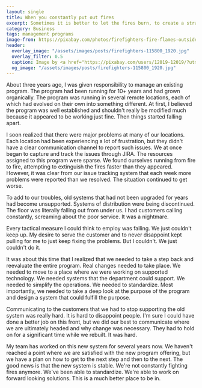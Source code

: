 ```yaml
---
layout: single
title: When you constantly put out fires
excerpt: Sometimes it is better to let the fires burn, to create a strategic plan, and to rebuild.
category: Business
tags: management programs
image-from: https://pixabay.com/photos/firefighters-fire-flames-outside-115800/
header:
  overlay_image: "/assets/images/posts/firefighters-115800_1920.jpg"
  overlay_filter: 0.5
  caption: Image by <a href="https://pixabay.com/users/12019-12019/?utm_source=link-attribution&amp;utm_medium=referral&amp;utm_campaign=image&amp;utm_content=115800">David Mark</a> from <a href="https://pixabay.com/?utm_source=link-attribution&amp;utm_medium=referral&amp;utm_campaign=image&amp;utm_content=115800">Pixabay</a>
  og_image: "/assets/images/posts/firefighters-115800_1920.jpg"
---
```


About three years ago, I was given responsibility to manage an existing program. The program had been running for 10+ years and had grown organically. The program was running in several remote locations, each of which had evolved on their own into something different. At first, I believed the program was well established and shouldn't really be modified much because it appeared to be working just fine. Then things started falling apart.

I soon realized that there were major problems at many of our locations. Each location had been experiencing a lot of frustration, but they didn't have a clear communication channel to report such issues. We at once began to capture and track the issues through JIRA. The resources assigned to this program were sparse. We found ourselves running from fire to fire, attempting to extinguish the fires faster than they appeared. However, it was clear from our issue tracking system that each week more problems were reported than we resolved. The situation continued to get worse.

To add to our troubles, old systems that had not been upgraded for years had become unsupported. Systems of distribution were being discontinued. The floor was literally falling out from under us. I had customers calling constantly, screaming about the poor service. It was a nightmare.

Every tactical measure I could think to employ was failing. We just couldn't keep up. My desire to serve the customer and to never disappoint kept pulling for me to just keep fixing the problems. But I couldn't. We just couldn't do it.

It was about this time that I realized that we needed to take a step back and reevaluate the entire program. Real changes needed to take place. We needed to move to a place where we were working on supported technology. We needed systems that the department could support. We needed to simplify the operations. We needed to standardize. Most importantly, we needed to take a deep look at the purpose of the program and design a system that could fulfill the purpose.

Communicating to the customers that we had to stop supporting the old system was really hard. It is hard to disappoint people. I'm sure I could have done a better job on this front, but we did our best to communicate where we are ultimately headed and why change was necessary. They had to hold on for a significant time while we rebuilt. It was hard.

My team has worked on this new system for several years now. We haven't reached a point where we are satisfied with the new program offering, but we have a plan on how to get to the next step and then to the next. The good news is that the new system is stable. We're not constantly fighting fires anymore. We've been able to standardize. We're able to work on forward looking solutions. This is a much better place to be in.